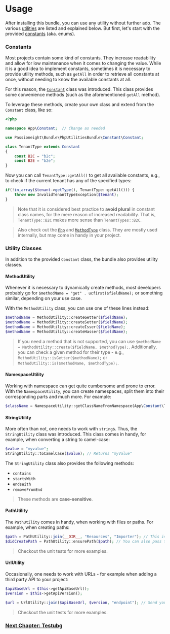 # Usage
After installing this bundle, you can use any utility without further ado. The various [utilities](#utility-classes)
are listed and explained below. But first, let's start with the provided [constants](#constants) (aka. enums).

### Constants
Most projects contain some kind of constants. They increase readability and allow for low maintenance
when it comes to changing the value. While it is a good idea to implement constants, sometimes it is necessary to
provide utility methods, such as `getAll` in order to retrieve all constants at once, without needing to know the
available constants at all.

For this reason, the [`Constant`](src/Constant/Constant.php) class was introduced. This class provides some convenience
methods (such as the aforementioned `getAll` method).

To leverage these methods, create your own class and extend from the `Constant` class, like so:

```php
<?php

namespace App\Constant;  // Change as needed

use Passioneight\Bundle\PhpUtilitiesBundle\Constant\Constant;

class TenantType extends Constant
{
    const B2C = "b2c";
    const B2E = "b2e";
}
```

Now you can call `TenantType::getAll()` to get all available constants, e.g., to check if the current tenant has any of
the specified types:

```php
if(!in_array($tenant->getType(), TenantType::getAll())) {
    throw new InvalidTenantTypeException($tenant);
}
```

> Note that it is considered best practice to **avoid plural** in constant class names, for the mere reason of increased
> readability. That is, `TenantType::B2C` makes more sense than `TenantTypes::B2C`.

> Also check out the [`Php`](src/Constant/Php.php) and [`MethodType`](src/Constant/MethodType.php) class.
> They are mostly used internally, but may come in handy in your project.

### Utility Classes
In addition to the provided `Constant` class, the bundle also provides utility classes.

#### MethodUtility
Whenever it is necessary to dynamically create methods, most developers probably go for `$methodName = "get" . ucfirst($fieldName);`
or something similar, depending on your use case.

With the `MethodUtility` class, you can use one of these lines instead:
```php
$methodName = MethodUtility::createGetter($fieldName);
$methodName = MethodUtility::createSetter($fieldName);
$methodName = MethodUtility::createIsser($fieldName);
$methodName = MethodUtility::createHasser($fieldName);
```

> If you need a method that is not supported, you can use `$methodName = MethodUtility::create($fieldName, $methodType);`.
> Additionally, you can check a given method for their type - e.g., `MethodUtility::isGetter($methodName);` or 
> `MethodUtility::is($methodName, $methodType);`.

#### NamespaceUtility
Working with namespace can get quite cumbersome and prone to error. With the `NamespaceUtility`, you can create namespaces,
split them into their corresponding parts and much more. For example:

```php
$className = NamespaceUtility::getClassNameFromNamespace(App\Constant\TenantType::class); // Returns "TenantType"
```

#### StringUtility
More often than not, one needs to work with `string`s. Thus, the `StringUtility` class was introduced.
This class comes in handy, for example, when converting a string to camel-case:

```php
$value = "myvalue";
StringUtility::toCamelCase($value); // Returns "myValue"
```

The `StringUtility` class also provides the following methods:
- `contains`
- `startsWith`
- `endsWith`
- `removeFromEnd`

> These methods are **case-sensitive**.

#### PathUtility
The `PathUtility` comes in handy, when working with files or paths. For example, when creating paths:

```php
$path = PathUtility::join(__DIR__, "Resources", "Importer"); // This is just an example of how a path could be created
$didCreatePath = PathUtility::ensurePath($path); // You can also pass the permissions
```

> Checkout the unit tests for more examples.

#### UrlUtility
Occasionally, one needs to work with URLs - for example when adding a third party API to your project:

```php
$apiBaseUrl = $this->getApiBaseUrl();
$version = $this->getApiVersion();

$url = UrlUtility::join($apiBaseUrl, $version, "endpoint"); // Send your request to $url
```

> Checkout the unit tests for more examples.

### [Next Chapter: Testubg](/documentation/30_testing.md)